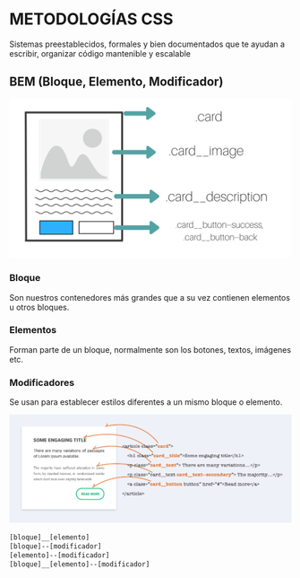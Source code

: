 # METODOLOGÍAS CSS
Sistemas preestablecidos, formales y bien documentados que te ayudan a escribir, organizar código mantenible y escalable

## BEM (Bloque, Elemento, Modificador)

![BEM-naming-convention](img/BEM-naming-conventions.png "BEM Naming Convention")

### Bloque
Son nuestros contenedores más grandes que a su vez contienen elementos u otros bloques.

### Elementos
Forman parte de un bloque, normalmente son los botones, textos, imágenes etc.

### Modificadores
Se usan para establecer estilos diferentes a un mismo bloque o elemento.

![BEM-use-explanation](img/BEM-use-explanation.png "BEM Use Explanation")  

```
[bloque]__[elemento]
[bloque]--[modificador]
[elemento]--[modificador]
[bloque]__[elemento]--[modificador]
```
